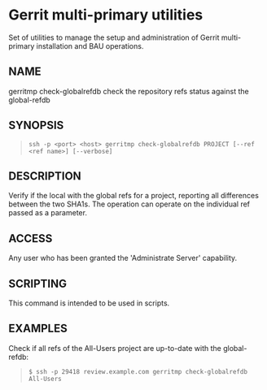 Gerrit multi-primary utilities
==============================

Set of utilities to manage the setup and administration of Gerrit multi-primary
installation and BAU operations.

NAME
----
gerritmp check-globalrefdb check the repository refs status against the global-refdb

SYNOPSIS
--------
>     ssh -p <port> <host> gerritmp check-globalrefdb PROJECT [--ref <ref name>] [--verbose]

DESCRIPTION
-----------
Verify if the local with the global refs for a project, reporting all differences
between the two SHA1s. The operation can operate on the individual ref passed as
a parameter.

ACCESS
------
Any user who has been granted the 'Administrate Server' capability.

SCRIPTING
---------
This command is intended to be used in scripts.

EXAMPLES
--------
Check if all refs of the All-Users project are up-to-date with the global-refdb:

>     $ ssh -p 29418 review.example.com gerritmp check-globalrefdb All-Users
